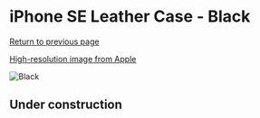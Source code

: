 # iPhone SE Leather Case - Black

[Return to previous page](/iphone_5s)

[High-resolution image from Apple](https://store.storeimages.cdn-apple.com/8756/as-images.apple.com/is/MMHH2?wid=4500&hei=4500&fmt=png)

<div style="width: 512px"><img src="/almost_uncompressed/MMHH2.webp" alt="Black"></div>

## Under construction
